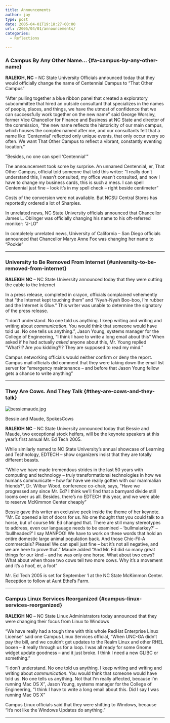 ```yaml
---
title: Announcements
author: jay
type: post
date: 2005-04-01T19:18:27+00:00
url: /2005/04/01/announcements/
categories:
  - Reflections

---
```

### A Campus By Any Other Name… {#a-campus-by-any-other-name}

**RALEIGH, NC** – NC State University Officials announced today that they would officially change the name of Centennial Campus to “That Other Campus”

“After pulling together a blue ribbon panel that created a exploratory subcommittee that hired an outside consultant that specializes in the names of people, places, and things, we have the utmost of confidence that we can successfully work together on the new name” said George Worsley, former Vice Chancellor for Finance and Business at NC State and director of the commission, “the new name reflects the historicity of our main campus, which houses the complex named after me, and our consultants felt that a name like ‘Centennial’ reflected only unique events, that only occur every so often. We want That Other Campus to reflect a vibrant, constantly eventing location.”

“Besides, no one can spell ‘Centennial’”

The announcement took some by surprise. An unnamed Centennial, er, That Other Campus, official told someone that told this writer: “I really don’t understand this, I wasn’t consulted, my office wasn’t consulted, and now I have to change my business cards, this is such a mess. I can spell Centennial just fine &#8211; look it’s in my spell check &#8211; right beside centimeter”

Costs of the conversion were not available. But NCSU Central Stores has reportedly ordered a lot of Sharpies.

In unrelated news, NC State University officials announced that Chancellor James L. Oblinger was officially changing his name to his oft-referred moniker: “J-LO”

In completely unrelated news, University of California &#8211; San Diego officials announced that Chancellor Marye Anne Fox was changing her name to “Pookie”

* * *

### University to Be Removed From Internet {#university-to-be-removed-from-internet}

**RALEIGH NC** &#8211; NC State University announced today that they were cutting the cable to the Internet

In a press release, completed in crayon, officials complained vehemently that “the Internet kept touching them” and “Nyah-Nyah Boo-boo, I’m rubber and the Internet is Glue.” This writer was unable to determine the signatory of the press release.

“I don’t understand. No one told us anything. I keep writing and writing and writing about _communication_. You would think that someone would have told us. No one tells us anything.”, Jason Young, systems manager for the College of Engineering, “I think I have to write a long email about this” When asked if he had actually _asked_ anyone about this, Mr. Young replied “What?!? Are you kidding?!? They are supposed to read my mind.”

Campus networking officials would neither confirm or deny the report. Campus mail officials did comment that they were taking down the email list server for “emergency maintenance &#8211; and before that Jason Young fellow gets a chance to write anything”

* * *

### They Are Cows. And They Talk {#they-are-cows-and-they-talk}

![bessiemaude.jpg][1]

Bessie and Maude, SpokesCows

**RALEIGH NC** &#8211; NC State University announced today that Bessie and Maude, two exceptional stock heifers, will be the keynote speakers at this year’s first annual Mr. Ed Tech 2005.

While similarly named to NC State University’s annual showcase of Learning and Technology, EDTECH &#8211; show organizers insist that they are totally different beasts.

“While we have made tremendous strides in the last 50 years with computing and technology &#8211; truly transformational technologies in how we humans communicate &#8211; how far have we really gotten with our mammalian friends?”, Dr. Wilbur Wood, conference co-chair, says, “Have we progressed any since Mr. Ed? I think we’ll find that a barnyard divide still looms over us all. Besides, there’s no EDTECH this year, and we were able to reserve McKimmon Center cheaply”

Bessie gave this writer an exclusive peek inside the theme of her keynote. “Mr. Ed opened a lot of doors for us. No one thought that you could talk to a horse, but of course Mr. Ed changed that. There are still many stereotypes to address, even our langauage needs to be examined &#8211; ‘bullmalarkey?’ &#8211; ‘bullheaded?’ I say MANPOO! We have to work on these words that hold an entire domestic large animal population back. And those Chic-Fil-A commercials? Please! We can spell just fine &#8211; but it’s not all negative, and we are here to prove that.” Maude added “And Mr. Ed did so many great things for our kind &#8211; and he was only one horse. What about two cows? What about when those two cows tell two more cows. Why it’s a movement and it’s a hoof, er, a foot”

Mr. Ed Tech 2005 is set for September 1 at the NC State McKimmon Center. Reception to follow at Aunt Ethel’s Farm.

* * *

### Campus Linux Services Reorganized {#campus-linux-services-reorganized}

**RALEIGH NC** &#8211; NC State Linux Administrators today announced that they were changing their focus from Linux to Windows

“We have really had a tough time with this whole RedHat Enterprise Linux License” said one Campus Linux Services official, “When UNC-GA didn’t pay the bill, and we couldn’t get updates to the Realm Linux and other RHEL boxen &#8211; it really through us for a loop. I was all ready for some Gnome widget update goodness &#8211; and it just broke. I think I need a new GLIBC or something.”

“I don’t understand. No one told us anything. I keep writing and writing and writing about _communication_. You would think that someone would have told us. No one tells us anything. Not that I’m really affected, because I’m running Mac OS X”, Jason Young, systems manager for the College of Engineering, “I think I have to write a long email about this. Did I say I was running Mac OS X”

Campus Linux officials said that they were shifting to Windows, because “It’s not like the Windows Updates do anything.”

* * *

 [1]: https://cdn.rambleon.org/migrate/2006/11/bessiemaude.jpg